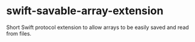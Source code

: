 # swift-savable-array-extension
Short Swift protocol extension to allow arrays to be easily saved and read from files.
